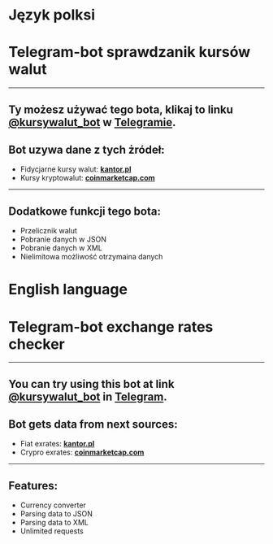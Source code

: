# Język polksi
# Telegram-bot sprawdzanik kursów walut
***

Ty możesz używać tego bota, klikaj to linku [@kursywalut_bot](https://t.me/kursywalut_bot) w [Telegramie](https://telegram.org/). 
---


## Bot uzywa dane z tych żródeł:

* Fidycjarne kursy walut: **[kantor.pl](https://kantor.pl/)**
* Kursy kryptowalut: **[coinmarketcap.com](https://coinmarketcap.com/)**
---


## Dodatkowe funkcji tego bota:

* Przelicznik walut
* Pobranie danych w JSON
* Pobranie danych w XML
* Nielimitowa możliwość otrzymaina danych






# English language
# Telegram-bot exchange rates checker
***

You can try using this bot at link [@kursywalut_bot](https://t.me/kursywalut) in [Telegram](https://telegram.org/).
---


## Bot gets data from next sources:

* Fiat exrates: **[kantor.pl](https://kantor.pl/)**
* Crypro exrates: **[coinmarketcap.com](https://coinmarketcap.com/)**
---


## Features:

* Сurrency converter
* Parsing data to JSON
* Parsing data to XML
* Unlimited requests
